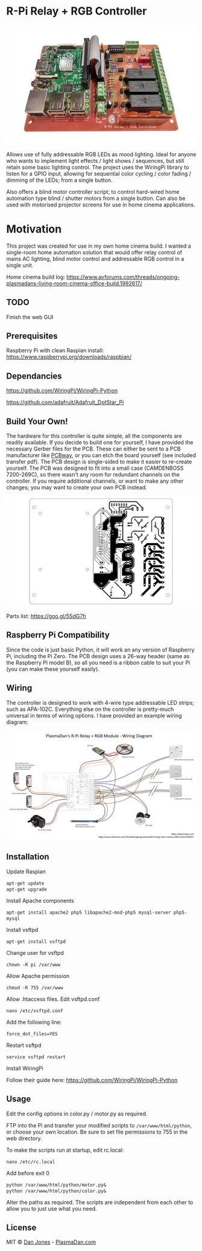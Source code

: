 # R-Pi Relay + RGB Controller

![alt tag](/PCB-photo.jpg)

Allows use of fully addressable RGB LEDs as mood lighting. Ideal for anyone who wants to implement light effects / light shows / sequences, but still retain some basic lighting control. The project uses the WiringPi library to listen for a GPIO input, allowing for sequential color cycling / color fading / dimming of the LEDs; from a single button.

Also offers a blind motor controller script; to control hard-wired home automation type blind / shutter motors from a single button. Can also be used with motorised projector screens for use in home cinema applications.

# Motivation

This project was created for use in my own home cinema build. I wanted a single-room home automation solution that would offer relay control of mains AC lighting, blind motor control and addressable RGB control in a single unit.

Home cinema build log: https://www.avforums.com/threads/ongoing-plasmadans-living-room-cinema-office-build.1992617/

## TODO

Finish the web GUI

## Prerequisites

Raspberry Pi with clean Raspian install:
https://www.raspberrypi.org/downloads/raspbian/

## Dependancies

https://github.com/WiringPi/WiringPi-Python

https://github.com/adafruit/Adafruit_DotStar_Pi

## Build Your Own!

The hardware for this controller is quite simple, all the components are readily available. If you decide to build one for yourself, I have provided the necessary Gerber files for the PCB. These can either be sent to a PCB manufacturer like [PCBway](http://www.pcbway.com), or you can etch the board yourself (see included transfer pdf). The PCB design is single-sided to make it easier to re-create yourself. The PCB was designed to fit into a small case (CAMDENBOSS 7200-269C), so there wasn't any room for redundant channels on the controller. If you require additional channels, or want to make any other changes; you may want to create your own PCB instead.

![alt tag](/pcb-black-transfer.png)

Parts list: https://goo.gl/5SdG7h

## Raspberry Pi Compatibility

Since the code is just basic Python, it will work an any version of Raspberry Pi, including the Pi Zero. The PCB design uses a 26-way header (same as the Raspberry Pi model B), so all you need is a ribbon cable to suit your Pi (you can make these yourself easily).

## Wiring

The controller is designed to work with 4-wire type addressable LED strips; such as APA-102C. Everything else on the controller is pretty-much universal in terms of wiring options. I have provided an example wiring diagram:

![alt tag](/example-wiring-diagram.png)

## Installation

Update Raspian

```
apt-get update
apt-get upgrade
```

Install Apache components

```
apt-get install apache2 php5 libapache2-mod-php5 mysql-server php5-mysql
```

Install vsftpd

```
apt-get install vsftpd
```

Change user for vsftpd

```
chown -R pi /var/www
```

Allow Apache permission

```
chmod -R 755 /var/www
```

Allow .htaccess files. Edit vsftpd.conf

```
nano /etc/vsftpd.conf
```

Add the following line:

```
force_dot_files=YES
```

Restart vsftpd

```
service vsftpd restart
```

Install WiringPi

Follow their guide here: https://github.com/WiringPi/WiringPi-Python

## Usage

Edit the config options in color.py / motor.py as required.

FTP into the Pi and transfer your modified scripts to ```/var/www/html/python```, or choose your own location. Be sure to set file permissions to 755 in the web directory.

To make the scripts run at startup, edit rc.local:

```
nano /etc/rc.local
```

Add before exit 0

```
python /var/www/html/python/motor.py&
python /var/www/html/python/color.py&
```

Alter the paths as required. The scripts are independent from each other to allow you to just use what you need.

## License

MIT © [Dan Jones](https://www.danielkeithjones.com) - [PlasmaDan.com](https://plasmadan.com)
